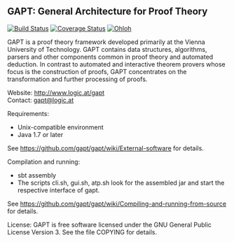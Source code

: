 ## GAPT: General Architecture for Proof Theory 
[![Build Status](https://travis-ci.org/newca12/gapt.svg?branch=code-coverage)](https://travis-ci.org/newca12/gapt) [![Coverage Status](https://coveralls.io/repos/newca12/gapt/badge.svg?branch=code-coverage)](https://coveralls.io/r/newca12/gapt?branch=code-coverage) [![Ohloh](http://www.openhub.net/p/gapt/widgets/project_thin_badge.gif)](https://www.openhub.net/p/gapt)

GAPT is a proof theory framework developed primarily at the Vienna University
of Technology. GAPT contains data structures, algorithms, parsers and other
components common in proof theory and automated deduction. In contrast to
automated and interactive theorem provers whose focus is the construction of
proofs, GAPT concentrates on the transformation and further processing of
proofs.

Website: http://www.logic.at/gapt  
Contact: gapt@logic.at

Requirements:
* Unix-compatible environment
* Java 1.7 or later

See https://github.com/gapt/gapt/wiki/External-software for details.

Compilation and running:
* sbt assembly
* The scripts cli.sh, gui.sh, atp.sh look for the assembled jar and start the
   respective interface of gapt.

See https://github.com/gapt/gapt/wiki/Compiling-and-running-from-source for
details.

License:
GAPT is free software licensed under the GNU General Public License Version 3.
See the file COPYING for details.
